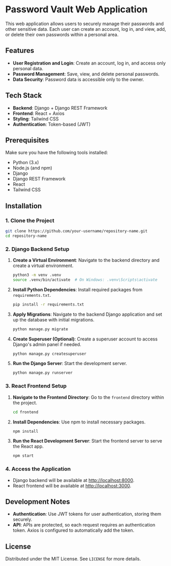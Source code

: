 # Password Vault Web Application

This web application allows users to securely manage their passwords and other sensitive data. Each user can create an account, log in, and view, add, or delete their own passwords within a personal area.

## Features

- **User Registration and Login**: Create an account, log in, and access only personal data.
- **Password Management**: Save, view, and delete personal passwords.
- **Data Security**: Password data is accessible only to the owner.

## Tech Stack

- **Backend**: Django + Django REST Framework
- **Frontend**: React + Axios
- **Styling**: Tailwind CSS
- **Authentication**: Token-based (JWT)

## Prerequisites

Make sure you have the following tools installed:

- Python (3.x)
- Node.js (and npm)
- Django
- Django REST Framework
- React
- Tailwind CSS

## Installation

### 1. Clone the Project

```bash
git clone https://github.com/your-username/repository-name.git
cd repository-name
```

### 2. Django Backend Setup

1. **Create a Virtual Environment**: Navigate to the backend directory and create a virtual environment.

   ```bash
   python3 -m venv .venv
   source .venv/bin/activate  # On Windows: .venv\Scripts\activate
   ```

2. **Install Python Dependencies**: Install required packages from `requirements.txt`.

   ```bash
   pip install -r requirements.txt
   ```

3. **Apply Migrations**: Navigate to the backend Django application and set up the database with initial migrations.

   ```bash
   python manage.py migrate
   ```

4. **Create Superuser (Optional)**: Create a superuser account to access Django's admin panel if needed.

   ```bash
   python manage.py createsuperuser
   ```

5. **Run the Django Server**: Start the development server.

   ```bash
   python manage.py runserver
   ```

### 3. React Frontend Setup

1. **Navigate to the Frontend Directory**: Go to the `frontend` directory within the project.

   ```bash
   cd frontend
   ```

2. **Install Dependencies**: Use npm to install necessary packages.

   ```bash
   npm install
   ```

3. **Run the React Development Server**: Start the frontend server to serve the React app.

   ```bash
   npm start
   ```

### 4. Access the Application

- Django backend will be available at [http://localhost:8000](http://localhost:8000).
- React frontend will be available at [http://localhost:3000](http://localhost:3000).

## Development Notes

- **Authentication**: Use JWT tokens for user authentication, storing them securely.
- **API**: APIs are protected, so each request requires an authentication token. Axios is configured to automatically add the token.

## License

Distributed under the MIT License. See `LICENSE` for more details.
```